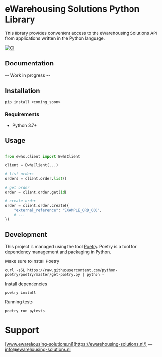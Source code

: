 # eWarehousing Solutions Python Library

This library provides convenient access to the eWarehousing Solutions API from applications written in the Python
language.

[![CI](https://github.com/ewarehousing-solutions/ewhs-api-python/actions/workflows/tests.yml/badge.svg)](https://github.com/ewarehousing-solutions/ewhs-api-python/actions/workflows/tests.yml)

## Documentation

-- Work in progress --

## Installation

```
pip install <coming_soon>
```

### Requirements

- Python 3.7+

## Usage

```python

from ewhs.client import EwhsClient

client = EwhsClient(...)

# list orders
orders = client.order.list()

# get order
order = client.order.get(id)

# create order
order = client.order.create({
    "external_reference": "EXAMPLE_ORD_001",
    # ...
})
```

## Development

This project is managed using the tool [Poetry](https://github.com/python-poetry/poetry). Poetry is a tool for
dependency management and packaging in Python.

Make sure to install Poetry

```shell
curl -sSL https://raw.githubusercontent.com/python-poetry/poetry/master/get-poetry.py | python -
```

Install dependencies

```shell
poetry install
```

Running tests

```shell
poetry run pytests
```

# Support
[www.ewarehousing-solutions.nl](https://ewarehousing-solutions.nl/) — info@ewarehousing-solutions.nl